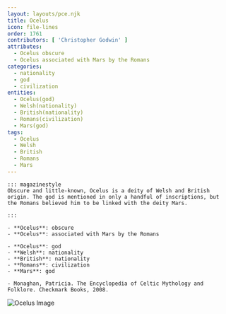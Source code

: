 ```yaml
---
layout: layouts/pce.njk
title: Ocelus
icon: file-lines
order: 1761
contributors: [ 'Christopher Godwin' ]
attributes:
  - Ocelus obscure
  - Ocelus associated with Mars by the Romans
categories:
  - nationality
  - god
  - civilization
entities:
  - Ocelus(god)
  - Welsh(nationality)
  - British(nationality)
  - Romans(civilization)
  - Mars(god)
tags:
  - Ocelus
  - Welsh
  - British
  - Romans
  - Mars
---
```

``` tab [group1:Info]
::: magazinestyle
Obscure and little-known, Ocelus is a deity of Welsh and British origin. The god is mentioned in only a handful of inscriptions, but the Romans believed him to be linked with the deity Mars.

:::
```
``` tab [group1:Attributes]
- **Ocelus**: obscure
- **Ocelus**: associated with Mars by the Romans
```
``` tab [group1:Entities]
- **Ocelus**: god
- **Welsh**: nationality
- **British**: nationality
- **Romans**: civilization
- **Mars**: god
```
``` tab [group1:Sources]
- Monaghan, Patricia. The Encyclopedia of Celtic Mythology and Folklore. Checkmark Books, 2008.
```
![Ocelus Image]([None])
